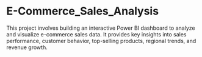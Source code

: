 # E-Commerce_Sales_Analysis
This project involves building an interactive Power BI dashboard to analyze and visualize e-commerce sales data. It provides key insights into sales performance, customer behavior, top-selling products, regional trends, and revenue growth.
